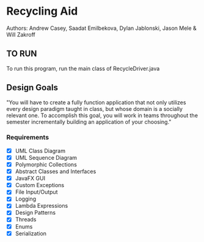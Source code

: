 # Recycling Aid
Authors: Andrew Casey, Saadat Emilbekova, Dylan Jablonski, Jason Mele & Will Zakroff

## TO RUN
To run this program, run the main class of RecycleDriver.java

## Design Goals
"You will have to create a fully function application that not only utilizes every design paradigm taught in class, but whose domain is a socially relevant one. To accomplish this goal, you will work in teams throughout the semester incrementally building an application of your choosing."

### Requirements
- [X] UML Class Diagram
- [X] UML Sequence Diagram
- [X] Polymorphic Collections
- [X] Abstract Classes and Interfaces
- [X] JavaFX GUI
- [X] Custom Exceptions
- [X] File Input/Output
- [X] Logging
- [X] Lambda Expressions
- [X] Design Patterns
- [X] Threads
- [X] Enums
- [X] Serialization

